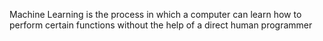 Machine Learning is the process in which a computer can learn how to perform certain functions without the help of a direct human programmer